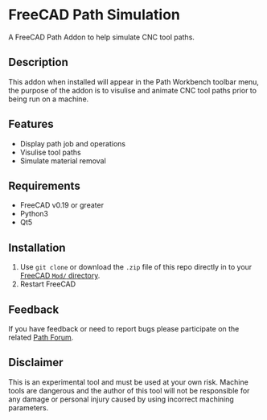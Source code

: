 # FreeCAD Path Simulation
A FreeCAD Path Addon to help simulate CNC tool paths.  

## Description
This addon when installed will appear in the Path Workbench toolbar menu, the purpose of the addon is to visulise and animate CNC tool paths prior to being run on a machine.

## Features
* Display path job and operations
* Visulise tool paths
* Simulate material removal

## Requirements
* FreeCAD v0.19 or greater
* Python3  
* Qt5

## Installation
1. Use `git clone` or download the `.zip` file of this repo directly in to your [FreeCAD `Mod/` directory](https://www.freecadweb.org/wiki/Installing_more_workbenches).  
2. Restart FreeCAD 

## Feedback  
If you have feedback or need to report bugs please participate on the related [Path Forum](https://forum.freecadweb.org/viewforum.php?f=15). 

## Disclaimer
This is an experimental tool and must be used at your own risk. Machine tools are dangerous and the author of this tool will not be responsible for any 
damage or personal injury caused by using incorrect machining parameters.
